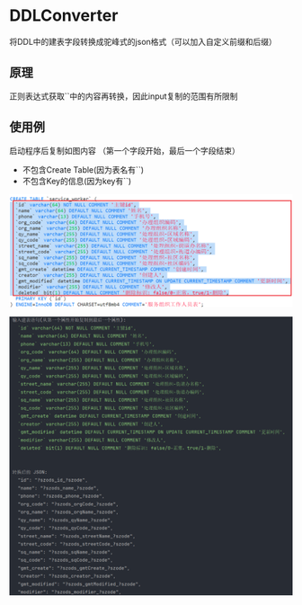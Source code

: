 # DDLConverter

将DDL中的建表字段转换成驼峰式的json格式（可以加入自定义前缀和后缀）

## 原理

正则表达式获取``中的内容再转换，因此input复制的范围有所限制

## 使用例

启动程序后复制如图内容 （第一个字段开始，最后一个字段结束）

- 不包含Create Table(因为表名有``)
- 不包含Key的信息(因为key有``)

![image-20231116111230909](image-20231116111230909.png)

![image-20231116111543433](image-20231116111543433.png)